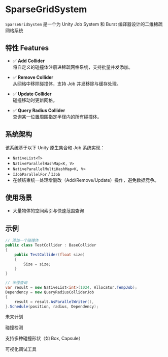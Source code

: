 # SparseGridSystem

`SparseGridSystem` 是一个为 Unity Job System 和 Burst 编译器设计的二维稀疏网格系统

## 特性 Features

- ✅ **Add Collider**  
  将自定义的碰撞体注册进稀疏网格系统，支持批量并发添加。

- ✅ **Remove Collider**  
  从网格中移除碰撞体，支持 Job 并发移除与缓存处理。

- ✅ **Update Collider**  
  碰撞移动时更新网格。

- ✅ **Query Radius Collider**  
  查询某一位置周围指定半径内的所有碰撞体。

## 系统架构

该系统基于以下 Unity 原生集合和 Job 系统实现：

- `NativeList<T>`  
- `NativeParallelHashMap<K, V>`  
- `NativeParallelMultiHashMap<K, V>`  
- `IJobParallelFor` / `IJob`  
- 在帧结束统一处理增删改（Add/Remove/Update）操作，避免数据竞争。

## 使用场景

- 大量物体的空间索引与快速范围查询

## 示例

```csharp
// 添加一个碰撞体
public class TestCollider : BaseCollider
{
    public TestCollider(float size)
    {
        Size = size;
    }
}

// 半径查询
var result = new NativeList<int>(1024, Allocator.TempJob);
Dependency = new QueryRadiusColliderJob
{
    result = result.AsParallelWriter(),
}.Schedule(position, radius, Dependency);
```

未来计划
 
 碰撞检测
 
 支持多种碰撞形状（如 Box, Capsule）

 可视化调试工具

 